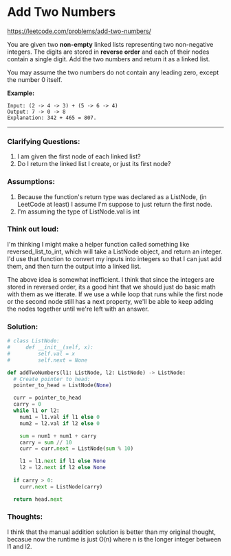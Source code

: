 # Add Two Numbers
https://leetcode.com/problems/add-two-numbers/

You are given two **non-empty** linked lists representing two non-negative integers. The digits are stored in **reverse order** and each of their nodes contain a single digit. Add the two numbers and return it as a linked list.

You may assume the two numbers do not contain any leading zero, except the number 0 itself.

**Example:**
```
Input: (2 -> 4 -> 3) + (5 -> 6 -> 4)
Output: 7 -> 0 -> 8
Explanation: 342 + 465 = 807.
```

---

### Clarifying Questions:
1. I am given the first node of each linked list?
2. Do I return the linked list I create, or just its first node?

### Assumptions:
1. Because the function's return type was declared as a ListNode, (in LeetCode at least)
I assume I'm suppose to just return the first node.
2. I'm assuming the type of ListNode.val is int

### Think out loud:
I'm thinking I might make a helper function called something like reversed_list_to_int, which will take a ListNode object, and return an integer. I'd use that function to convert my inputs into integers so that I can just add them, and then turn the output into a linked list.

The above idea is somewhat inefficient. I think that since the integers are stored in reversed order, its a good hint that we should just do basic math with them as we itterate. If we use a while loop that runs while the first node or the second node still has a next property, we'll be able to keep adding the nodes together until we're left with an answer.

### Solution:
```py
# class ListNode:
#     def __init__(self, x):
#         self.val = x
#         self.next = None

def addTwoNumbers(l1: ListNode, l2: ListNode) -> ListNode:
  # Create pointer to head:
  pointer_to_head = ListNode(None)

  curr = pointer_to_head
  carry = 0
  while l1 or l2:
    num1 = l1.val if l1 else 0
    num2 = l2.val if l2 else 0

    sum = num1 + num1 + carry
    carry = sum // 10
    curr = curr.next = ListNode(sum % 10)

    l1 = l1.next if l1 else None
    l2 = l2.next if l2 else None
  
  if carry > 0:
    curr.next = ListNode(carry)

  return head.next

```

### Thoughts:
I think that the manual addition solution is better than my original thought, becasue now the runtime is just O(n) where n is the longer integer between l1 and l2.